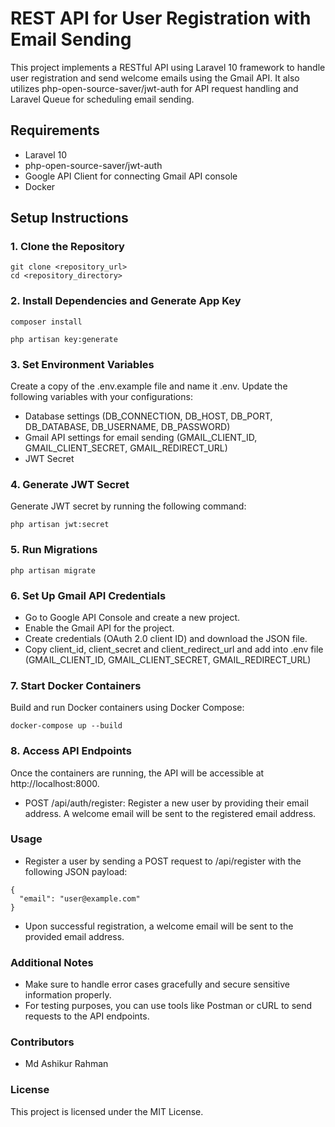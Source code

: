 # REST API for User Registration with Email Sending

This project implements a RESTful API using Laravel 10 framework to handle user registration and send welcome emails using the Gmail API. It also utilizes php-open-source-saver/jwt-auth for API request handling and Laravel Queue for scheduling email sending.

## Requirements

- Laravel 10
- php-open-source-saver/jwt-auth
- Google API Client for connecting Gmail API console
- Docker

## Setup Instructions

### 1. Clone the Repository

```
git clone <repository_url>
cd <repository_directory>
```
### 2. Install Dependencies and Generate App Key

```
composer install
```
```
php artisan key:generate
```
### 3. Set Environment Variables
Create a copy of the .env.example file and name it .env. Update the following variables with your configurations:

- Database settings (DB_CONNECTION, DB_HOST, DB_PORT, DB_DATABASE, DB_USERNAME, DB_PASSWORD)
- Gmail API settings for email sending (GMAIL_CLIENT_ID, GMAIL_CLIENT_SECRET, GMAIL_REDIRECT_URL)
- JWT Secret

### 4. Generate JWT Secret
Generate JWT secret by running the following command:

```
php artisan jwt:secret
```

### 5. Run Migrations

```
php artisan migrate
```
### 6. Set Up Gmail API Credentials
- Go to Google API Console and create a new project.
- Enable the Gmail API for the project.
- Create credentials (OAuth 2.0 client ID) and download the JSON file.
- Copy client_id, client_secret and client_redirect_url and add into .env file (GMAIL_CLIENT_ID, GMAIL_CLIENT_SECRET, GMAIL_REDIRECT_URL)

### 7. Start Docker Containers
Build and run Docker containers using Docker Compose:

```
docker-compose up --build
```
### 8. Access API Endpoints
Once the containers are running, the API will be accessible at http://localhost:8000.

- POST /api/auth/register: Register a new user by providing their email address. A welcome email will be sent to the registered email address.

### Usage
- Register a user by sending a POST request to /api/register with the following JSON payload:

```
{
  "email": "user@example.com"
}
```
- Upon successful registration, a welcome email will be sent to the provided email address.

### Additional Notes
- Make sure to handle error cases gracefully and secure sensitive information properly.
- For testing purposes, you can use tools like Postman or cURL to send requests to the API endpoints.

### Contributors
- Md Ashikur Rahman

### License
This project is licensed under the MIT License.
